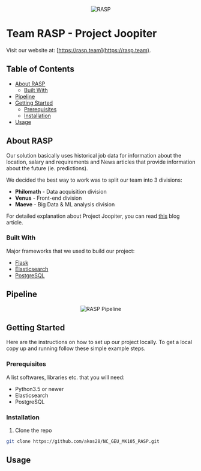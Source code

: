 <p align="center">
  <img src="./img/darkbluelogo.png" alt="RASP">
</p>

# Team RASP - Project Joopiter

Visit our website at: [https://rasp.team](https://rasp.team).

<!-- TABLE OF CONTENTS -->
## Table of Contents

* [About RASP](#about-rasp)
  * [Built With](#built-with)
* [Pipeline](#pipeline)
* [Getting Started](#getting-started)
  * [Prerequisites](#prerequisites)
  * [Installation](#installation)
* [Usage](#usage)

<!-- ABOUT THE PROJECT -->
## About RASP
Our solution basically uses historical job data for information about the location, salary and requirements and News articles that provide information about the future (ie. predictions).

We decided the best way to work was to split our team into 3 divisions:
  * **Philomath** - Data acquisition division
  * **Venus** - Front-end division
  * **Maeve** - Big Data & ML analysis division

For detailed explanation about Project Joopiter, you can read [this](https://icecereal.github.io/blog/we-won-the-smart-india-hackathon/) blog article.

### Built With
Major frameworks that we used to build our project:
* [Flask](https://flask.palletsprojects.com/en/1.1.x/)
* [Elasticsearch](https://www.elastic.co/)
* [PostgreSQL](https://www.postgresql.org/)

## Pipeline

<p align="center">
  <img src="./img/updated_RASP-Arch.png" alt="RASP Pipeline">
</p>

<!-- GETTING STARTED -->
## Getting Started

Here are the instructions on how to set up our project locally.
To get a local copy up and running follow these simple example steps.

### Prerequisites

A list softwares, libraries etc. that you will need:
* Python3.5 or newer
* Elasticsearch
* PostgreSQL

### Installation

1. Clone the repo
```sh
git clone https://github.com/akos28/NC_GEU_MK105_RASP.git
```

## Usage
